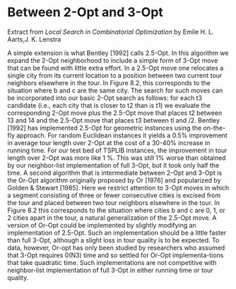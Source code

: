 # Between 2-Opt and 3-Opt

Extract from _Local Search in Combinatorial Optimization_ by Emile H. L. Aarts,J. K. Lenstra

A simple extension is what Bentley [1992] calls 2.5-Opt. In this algorithm we expand the 2-Opt neighborhood to include a simple form of 3-Opt move that can be found with little extra effort. In a 2.5-Opt move one relocates a single city from its current location to a position between two current tour neighbors elsewhere in the tour. In Figure 8.2, this corresponds to the situation where b and c are the same city. The search for such moves can be incorporated into our basic 2-Opt search as follows: for each t3 candidate (i.e., each city that is closer to t2 than is t1) we evaluate the corresponding 2-Opt move plus the 2.5-Opt move that places t2 between 13 and 14 and the 2.5-Opt move that places t3 between tl and /2. Bentley [1992] has implemented 2.5-Opt for geometric instances using the on-the-fly approach. For random Euclidean instances it yields a 0.5% improvement in average tour length over 2-Opt at the cost of a 30-40% increase in running time. For our test bed of TSPLIB instances, the improvement in tour length over 2-Opt was more like 1 %. This was still 1% worse than obtained by our neighbor-list implementation of full 3-Opt, but it took only half the time. A second algorithm that is intermediate between 2-Opt and 3-Opt is the Or-Opt algorithm originally proposed by Or [1976] and popularized by Golden & Stewart [1985]. Here we restrict attention to 3-Opt moves in which a segment consisting of three or fewer consecutive cities is excised from the tour and placed between two tour neighbors elsewhere in the tour. In Figure 8.2 this corresponds to the situation where cities b and c are 0, 1, or 2 cities apart in the tour, a natural generalization of the 2.5-Opt move. A version of Or-Opt could be implemented by slightly modifying an implementation of 2.5-Opt. Such an implementation should be a little faster than full 3-Opt, although a slight loss in tour quality is to be expected. To data, however, Or-opt has only been studied by researchers who assumed that 3-Opt requires 0(N3) time and so settled for Or-Opt implementa-tions that take quadratic time. Such implementations are not competitive with neighbor-list implementation of full 3-Opt in either running time or tour quality.
